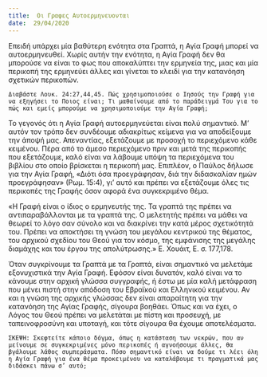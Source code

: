 ```yaml
---
title:  Οι Γραφες Αυτοερμηνευονται
date:  29/04/2020
---
```


Επειδή υπάρχει μία βαθύτερη ενότητα στα Γραπτά, η Αγία Γραφή μπορεί να αυτοερμηνευθεί. Χωρίς αυτήν την ενότητα, η Αγία Γραφή δεν θα μπορούσε να είναι το φως που αποκαλύπτει την ερμηνεία της, μιας και μία περικοπή της ερμηνεύει άλλες και γίνεται το κλειδί για την κατανόηση σχετικών περικοπών.

`Διαβάστε Λουκ. 24:27,44,45. Πώς χρησιμοποιούσε ο Ιησούς την Γραφή για να εξηγήσει το Ποιος είναι; Τι μαθαίνουμε από το παράδειγμά Του για το πώς και εμείς μπορούμε να χρησιμοποιούμε την Αγία Γραφή; `

Το γεγονός ότι η Αγία Γραφή αυτοερμηνεύεται είναι πολύ σημαντικό. Μ’ αυτόν τον τρόπο δεν συνδέουμε αδιακρίτως κείμενα για να αποδείξουμε την άποψή μας. Απεναντίας, εξετάζουμε με προσοχή το περιεχόμενο κάθε κειμένου. Πέρα από το άμεσο περιεχόμενο πριν και μετά της περικοπής που εξετάζουμε, καλό είναι να λάβουμε υπόψη τα περιεχόμενα του βιβλίου στο οποίο βρίσκεται η περικοπή μας. Επιπλέον, ο Παύλος δήλωσε για την Αγία Γραφή, «Διότι όσα προεγράφησαν, διά την διδασκαλίαν ημών προεγράφησαν» (Ρωμ. 15:4), γι’ αυτό και πρέπει να εξετάζουμε όλες τις περικοπές της Γραφής όσον αφορά ένα συγκεκριμένο θέμα.

«Η Γραφή είναι ο ίδιος ο ερμηνευτής της. Τα γραπτά της πρέπει να αντιπαραβάλλονται με τα γραπτά της. Ο μελετητής πρέπει να μάθει να θεωρεί το λόγο σαν σύνολο και να διακρίνει την κατά μέρος σχετικότητά του. Πρέπει να αποκτήσει τη γνώση του μεγάλου κεντρικού της θέματος, του αρχικού σχεδίου του Θεού για τον κόσμο, της εμφάνισης της μεγάλης διαμάχης και του έργου της απολύτρωσης.» Ε. Χουάιτ, Ε. σ. 177,178.

Όταν συγκρίνουμε τα Γραπτά με τα Γραπτά, είναι σημαντικό να μελετάμε εξονυχιστικά την Αγία Γραφή. Εφόσον είναι δυνατόν, καλό είναι να το κάνουμε στην αρχική γλώσσα συγγραφής, ή έστω με μία καλή μετάφραση που μένει πιστή στην απόδοση του Εβραϊκού και Ελληνικού κειμένου. Αν και η γνώση της αρχικής γλώσσας δεν είναι απαραίτητη για την κατανόηση της Αγίας Γραφής, σίγουρα βοηθάει. Όπως και να έχει, ο Λόγος του Θεού πρέπει να μελετάται με πίστη και προσευχή, με ταπεινοφροσύνη και υποταγή, και τότε σίγουρα θα έχουμε αποτελέσματα.

`ΣΚΕΨΗ: Σκεφτείτε κάποιο δόγμα, όπως η κατάσταση των νεκρών, που αν μείνουμε σε συγκεκριμένες μόνο περικοπές ή αγνοήσουμε άλλες, θα βγάλουμε λάθος συμπεράσματα. Πόσο σημαντικό είναι να δούμε τι λέει όλη η Αγία Γραφή για ένα θέμα προκειμένου να καταλάβουμε τι πραγματικά μας διδάσκει πάνω σ’ αυτό;`